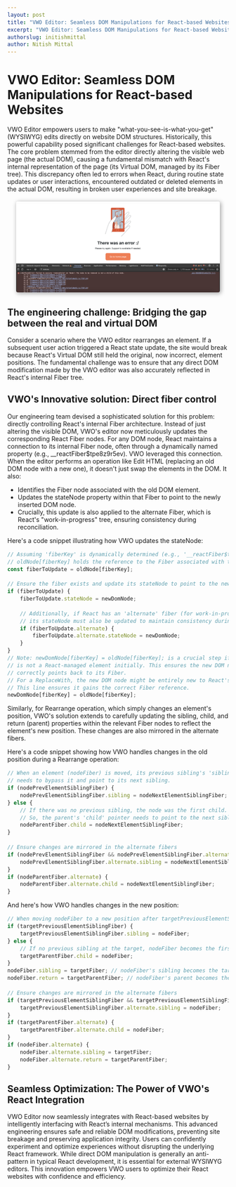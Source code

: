 ```yaml
---
layout: post
title: "VWO Editor: Seamless DOM Manipulations for React-based Websites"
excerpt: "VWO Editor: Seamless DOM Manipulations for React-based Websites"
authorslug: initishmittal
author: Nitish Mittal
---
```


# VWO Editor: Seamless DOM Manipulations for React-based Websites

VWO Editor empowers users to make "what-you-see-is-what-you-get" (WYSIWYG) edits directly on website DOM structures. Historically, this powerful capability posed significant challenges for React-based websites. The core problem stemmed from the editor directly altering the visible web page (the actual DOM), causing a fundamental mismatch with React's internal representation of the page (its Virtual DOM, managed by its Fiber tree). This discrepancy often led to errors when React, during routine state updates or user interactions, encountered outdated or deleted elements in the actual DOM, resulting in broken user experiences and site breakage.

<div style="text-align:center; margin: 20px;">
  <img src="/images/2025/07/dom-manipulation-react-err.png" style="box-shadow: 2px 2px 10px 1px #aaa; border-radius: 4px;">
</div>

## The engineering challenge: Bridging the gap between the real and virtual DOM

Consider a scenario where the VWO editor rearranges an element. If a subsequent user action triggered a React state update, the site would break because React's Virtual DOM still held the original, now incorrect, element positions. The fundamental challenge was to ensure that any direct DOM modification made by the VWO editor was also accurately reflected in React's internal Fiber tree.

## VWO's Innovative solution: Direct fiber control

Our engineering team devised a sophisticated solution for this problem: directly controlling React's internal Fiber architecture. Instead of just altering the visible DOM, VWO's editor now meticulously updates the corresponding React Fiber nodes.
For any DOM node, React maintains a connection to its internal Fiber node, often through a dynamically named property (e.g., __reactFiber$tpe8z9r5ev). VWO leveraged this connection. When the editor performs an operation like Edit HTML (replacing an old DOM node with a new one), it doesn't just swap the elements in the DOM. It also:

- Identifies the Fiber node associated with the old DOM element.
- Updates the stateNode property within that Fiber to point to the newly inserted DOM node.
- Crucially, this update is also applied to the alternate Fiber, which is React's "work-in-progress" tree, ensuring consistency during reconciliation.

Here's a code snippet illustrating how VWO updates the stateNode:

```js
// Assuming 'fiberKey' is dynamically determined (e.g., '__reactFiber$tpe8z9r5ev')
// oldNode[fiberKey] holds the reference to the Fiber associated with the old DOM node.
const fiberToUpdate = oldNode[fiberKey];

// Ensure the fiber exists and update its stateNode to point to the new DOM node.
if (fiberToUpdate) {
    fiberToUpdate.stateNode = newDomNode;

    // Additionally, if React has an 'alternate' fiber (for work-in-progress),
    // its stateNode must also be updated to maintain consistency during reconciliation.
    if (fiberToUpdate.alternate) {
        fiberToUpdate.alternate.stateNode = newDomNode;
    }
}
// Note: newDomNode[fiberKey] = oldNode[fiberKey]; is a crucial step if the new DOM node
// is not a React-managed element initially. This ensures the new DOM node
// correctly points back to its Fiber.
// For a ReplaceWith, the new DOM node might be entirely new to React's world.
// This line ensures it gains the correct Fiber reference.
newDomNode[fiberKey] = oldNode[fiberKey];
```

Similarly, for Rearrange operation, which simply changes an element's position, VWO's solution extends to carefully updating the sibling, child, and return (parent) properties within the relevant Fiber nodes to reflect the element's new position. These changes are also mirrored in the alternate fibers.

Here's a code snippet showing how VWO handles changes in the old position during a Rearrange operation:

``` js
// When an element (nodeFiber) is moved, its previous sibling's 'sibling' pointer  
// needs to bypass it and point to its next sibling.  
if (nodePrevElementSiblingFiber) {  
    nodePrevElementSiblingFiber.sibling = nodeNextElementSiblingFiber;  
} else {  
    // If there was no previous sibling, the node was the first child.  
    // So, the parent's 'child' pointer needs to point to the next sibling.  
    nodeParentFiber.child = nodeNextElementSiblingFiber;  
}  
  
// Ensure changes are mirrored in the alternate fibers  
if (nodePrevElementSiblingFiber && nodePrevElementSiblingFiber.alternate) {  
    nodePrevElementSiblingFiber.alternate.sibling = nodeNextElementSiblingFiber;  
}  
if (nodeParentFiber.alternate) {  
    nodeParentFiber.alternate.child = nodeNextElementSiblingFiber;  
}
```

And here's how VWO handles changes in the new position:

``` js 
// When moving nodeFiber to a new position after targetPreviousElementSiblingFiber:
if (targetPreviousElementSiblingFiber) {
    targetPreviousElementSiblingFiber.sibling = nodeFiber;
} else {
    // If no previous sibling at the target, nodeFiber becomes the first child.
    targetParentFiber.child = nodeFiber;
}
nodeFiber.sibling = targetFiber; // nodeFiber's sibling becomes the target (the element it was moved before)
nodeFiber.return = targetParentFiber; // nodeFiber's parent becomes the target's parent

// Ensure changes are mirrored in the alternate fibers
if (targetPreviousElementSiblingFiber && targetPreviousElementSiblingFiber.alternate) {
    targetPreviousElementSiblingFiber.alternate.sibling = nodeFiber;
}
if (targetParentFiber.alternate) {
    targetParentFiber.alternate.child = nodeFiber;
}
if (nodeFiber.alternate) {
    nodeFiber.alternate.sibling = targetFiber;
    nodeFiber.alternate.return = targetParentFiber;
}
```

## Seamless Optimization: The Power of VWO's React Integration

VWO Editor now seamlessly integrates with React-based websites by intelligently interfacing with React’s internal mechanisms. This advanced engineering ensures safe and reliable DOM modifications, preventing site breakage and preserving application integrity. Users can confidently experiment and optimize experiences without disrupting the underlying React framework. While direct DOM manipulation is generally an anti-pattern in typical React development, it is essential for external WYSIWYG editors. This innovation empowers VWO users to optimize their React websites with confidence and efficiency.
